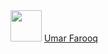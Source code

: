 <!--![Image](https://avatars.githubusercontent.com/u/94343225?v=4)-->

<span>
  <img src="https://images.weserv.nl/?url=avatars.githubusercontent.com/u/94343225?v=4&h=300&w=300&fit=cover&mask=circle&maxage=7d" width="50" height="50"></img>
</span>
<span>
  <a href = "https://github.com/umarfarooq478" align-items-"center">
    Umar Farooq
    </a>
</span>
